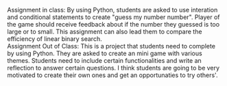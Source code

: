 Assignment in class:
By using Python, students are asked to use interation and conditional statements to create "guess my number number". Player of the game should receive feedback about if the number they guessed is too large or to small. This assignment can also lead them to compare the efficiency of linear binary search.  
Assignment Out of Class:
This is a project that students need to complete by using Python. They are asked to create an mini game with various themes. Students need to include certain functionalities and write an reflection to answer certain questions. I think students are going to be very motivated to create their own ones and get an opportunaties to try others'. 